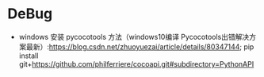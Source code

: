 # DeBug

- windows 安装 pycocotools 方法（windows10编译 Pycocotools出错解决方案最新）:https://blog.csdn.net/zhuoyuezai/article/details/80347144; pip install git+https://github.com/philferriere/cocoapi.git#subdirectory=PythonAPI
